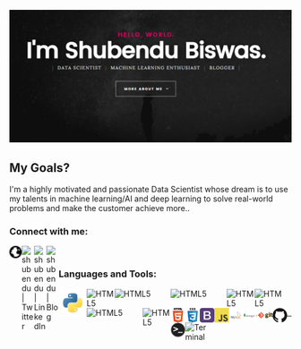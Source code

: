 <a href="https://shubendu.netlify.app/" rel="some text">![FOO](https://github.com/shubendu/Extra_Files/blob/main/pp.jpg)</a>


## My Goals?

I'm a highly motivated and passionate Data Scientist whose dream is to use my talents in machine learning/AI and deep learning to solve real-world problems and make the customer achieve more..


### Connect with me:

[<img align="left" alt="https://shubendu.netlify.app/" width="22px" src="https://raw.githubusercontent.com/iconic/open-iconic/master/svg/globe.svg" />][website]
[<img align="left" alt="shubendu | Twitter" width="22px" src="https://cdn.jsdelivr.net/npm/simple-icons@v3/icons/twitter.svg" />][twitter]
[<img align="left" alt="shubendu | LinkedIn" width="22px" src="https://cdn.jsdelivr.net/npm/simple-icons@v3/icons/linkedin.svg" />][linkedin]
[<img align="left" alt="shubendu | Blog" width="22px" src="https://cdn.jsdelivr.net/npm/simple-icons@3.13.0/icons/blogger.svg" />][blog]


<br />

### Languages and Tools:

[<img align="left" alt="HTML5" width="50px" src="https://raw.githubusercontent.com/github/explore/80688e429a7d4ef2fca1e82350fe8e3517d3494d/topics/python/python.png" />][website]

[<img align="left" alt="HTML5" width="50px" src="https://miro.medium.com/max/4000/0*4Z6mwORGhtSAgeQ2.png"/>][website]

[<img align="left" alt="HTML5" width="100px" src="https://s3.amazonaws.com/keras.io/img/keras-logo-2018-large-1200.png"/>][website]

[<img align="left" alt="HTML5" width="100px" src="https://upload.wikimedia.org/wikipedia/commons/9/96/Pytorch_logo.png"/>][website]

[<img align="left" alt="HTML5" width="50px" src="https://www.vhv.rs/dpng/d/38-384674_opencv-logo-png-transparent-png.png"/>][website]

[<img align="left" alt="HTML5" width="50px" src="https://upload.wikimedia.org/wikipedia/commons/1/18/ISO_C%2B%2B_Logo.svg"/>][website]

[<img align="left" alt="HTML5" width="100px" src="https://banner2.cleanpng.com/20180526/oqt/kisspng-microsoft-sql-server-mysql-database-logo-5b098c6ebad6d7.7316225815273524307653.jpg"/>][website]

[<img align="left" alt="HTML5" width="50px" src="https://upload.wikimedia.org/wikipedia/commons/1/18/ISO_C%2B%2B_Logo.svg"/>][website]







[<img align="left" alt="HTML5" width="26px" src="https://raw.githubusercontent.com/github/explore/80688e429a7d4ef2fca1e82350fe8e3517d3494d/topics/html/html.png" />][website]
[<img align="left" alt="CSS3" width="26px" src="https://raw.githubusercontent.com/github/explore/80688e429a7d4ef2fca1e82350fe8e3517d3494d/topics/css/css.png" />][website]
[<img align="left" alt="Bootstrap" width="26px" src="https://raw.githubusercontent.com/github/explore/80688e429a7d4ef2fca1e82350fe8e3517d3494d/topics/bootstrap/bootstrap.png" />][website]
[<img align="left" alt="JavaScript" width="26px" src="https://raw.githubusercontent.com/github/explore/80688e429a7d4ef2fca1e82350fe8e3517d3494d/topics/javascript/javascript.png" />][website]
[<img align="left" alt="MySQL" width="26px" src="https://raw.githubusercontent.com/github/explore/80688e429a7d4ef2fca1e82350fe8e3517d3494d/topics/mysql/mysql.png" />][website]
[<img align="left" alt="MongoDB" width="26px" src="https://raw.githubusercontent.com/github/explore/80688e429a7d4ef2fca1e82350fe8e3517d3494d/topics/mongodb/mongodb.png" />][website]
[<img align="left" alt="Git" width="26px" src="https://raw.githubusercontent.com/github/explore/80688e429a7d4ef2fca1e82350fe8e3517d3494d/topics/git/git.png" />][website]
[<img align="left" alt="GitHub" width="26px" src="https://raw.githubusercontent.com/github/explore/78df643247d429f6cc873026c0622819ad797942/topics/github/github.png" />][website]
[<img align="left" alt="Terminal" width="26px" src="https://raw.githubusercontent.com/github/explore/80688e429a7d4ef2fca1e82350fe8e3517d3494d/topics/terminal/terminal.png" />][website]
[<img align="left" alt="Terminal" width="40px" src="https://www.freepngdesign.com/content/uploads/images/tableau-software-5070.png" />][website]

<br />
<br />

---

[website]: https://shubendu.netlify.app/
[twitter]: https://twitter.com/BiswasShubendu
[linkedin]: https://www.linkedin.com/in/shubendubiswas/
[blog]: https://shubendu.github.io/


<!--
**shubendu/shubendu** is a ✨ _special_ ✨ repository because its `README.md` (this file) appears on your GitHub profile.


